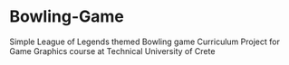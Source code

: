 # Bowling-Game
Simple League of Legends themed Bowling game
Curriculum Project for Game Graphics course at Technical University of Crete
